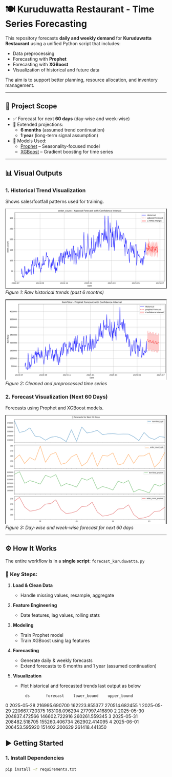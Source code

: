 # 🍽️ Kuruduwatta Restaurant - Time Series Forecasting

This repository forecasts **daily and weekly demand** for **Kuruduwatta Restaurant** using a unified Python script that includes:

- Data preprocessing
- Forecasting with **Prophet**
- Forecasting with **XGBoost**
- Visualization of historical and future data

The aim is to support better planning, resource allocation, and inventory management.

---

## 📌 Project Scope

- ✅ Forecast for next **60 days** (day-wise and week-wise)
- 📅 Extended projections:
  - **6 months** (assumed trend continuation)
  - **1 year** (long-term signal assumption)
- 🧠 Models Used:
  - [Prophet](https://facebook.github.io/prophet/) – Seasonality-focused model
  - [XGBoost](https://xgboost.readthedocs.io/) – Gradient boosting for time series

---

## 📊 Visual Outputs

### 1. Historical Trend Visualization

Shows sales/footfall patterns used for training.

![Historical Data 1](forecast_order_count.png)
*Figure 1: Raw historical trends (past 6 months)*

![Historical Data 2](forecast_total_sale.png)
*Figure 2: Cleaned and preprocessed time series*

### 2. Forecast Visualization (Next 60 Days)

Forecasts using Prophet and XGBoost models.

![Forecast Data](forecast_next_month.png)
*Figure 3: Day-wise and week-wise forecast for next 60 days*

---

## ⚙️ How It Works

The entire workflow is in a **single script**: `forecast_kuruduwatta.py`

### 🔹 Key Steps:

1. **Load & Clean Data**
   - Handle missing values, resample, aggregate

2. **Feature Engineering**
   - Date features, lag values, rolling stats

3. **Modeling**
   - Train Prophet model
   - Train XGBoost using lag features

4. **Forecasting**
   - Generate daily & weekly forecasts
   - Extend forecasts to 6 months and 1 year (assumed continuation)

5. **Visualization**
   - Plot historical and forecasted trends
last output as below 

           ds       forecast    lower_bound    upper_bound
0  2025-05-28  216995.690700  162223.855377  270514.682455
1  2025-05-29  220667.720375  163108.096294  277997.416890
2  2025-05-30  204837.472566  146602.722916  260261.559345
3  2025-05-31  208482.518705  155260.406734  262902.414095
4  2025-06-01  206453.595920  151402.200629  261418.441350

## ▶️ Getting Started

### 1. Install Dependencies

```bash
pip install -r requirements.txt

